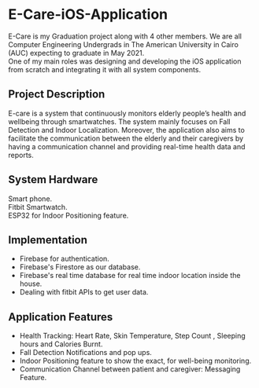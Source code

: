 # E-Care-iOS-Application
E-Care is my Graduation project along with 4 other members. We are all Computer Engineering Undergrads in The American University in Cairo (AUC) expecting to graduate in May 2021. <br>
One of my main roles was designing and developing the iOS application from scratch and integrating it with all system components. 

## Project Description

E-care is a system that continuously monitors elderly people’s health and wellbeing through smartwatches. The system mainly focuses on Fall Detection and Indoor Localization. Moreover,  the application also aims to  facilitate the communication between the elderly and their caregivers by having a communication channel and providing real-time health data and reports. 

## System Hardware
Smart phone. <br> 
Fitbit Smartwatch. <br> 
ESP32 for Indoor Positioning feature. <br> 

## Implementation
*  Firebase for authentication.
*  Firebase's Firestore as our database. 
*  Firebase's real time database for real time indoor location inside the house.
*  Dealing with fitbit APIs to get user data. 
 

## Application Features 

* Health Tracking: Heart Rate, Skin Temperature, Step Count , Sleeping hours and Calories Burnt. 
* Fall Detection Notifications and pop ups. 
* Indoor Positioning feature to show the exact, for well-being monitoring.
* Communication Channel between patient and caregiver: Messaging Feature. 
